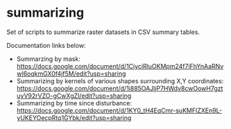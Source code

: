 # summarizing
Set of scripts to summarize raster datasets in CSV summary tables.

Documentation links below:

- Summarzing by mask: https://docs.google.com/document/d/1CiyciRluOKMpm24f7iFhYnAaRNvwl6oqkmGX0f4jf5M/edit?usp=sharing
- Summarizing by kernels of various shapes surrounding X,Y coordinates: https://docs.google.com/document/d/1i885OAJljP7HWdv8cwOowH7gztuyV92rVZO-gCwXgZI/edit?usp=sharing
- Summarizing by time since disturbance: https://docs.google.com/document/d/1KY0_tH4EqCmr-suKMFIZXEn9L-yUKEYOecpRtq1GYbk/edit?usp=sharing
